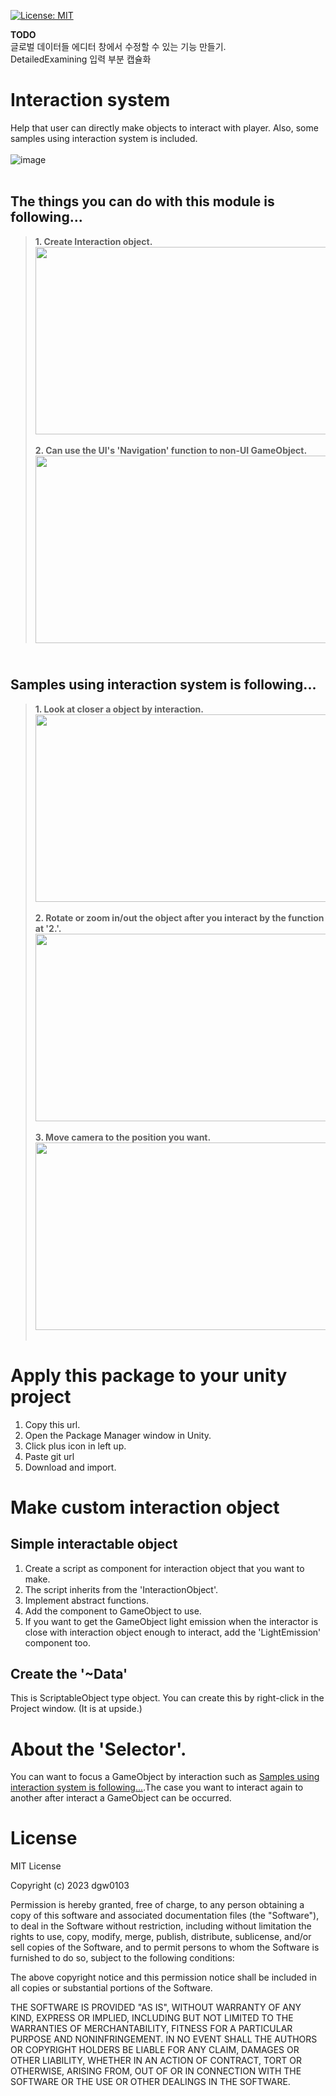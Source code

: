 [![License: MIT](https://img.shields.io/badge/License-MIT-green.svg)](https://opensource.org/licenses/MIT)

<b>TODO</b>
<br>글로벌 데이터들 에디터 창에서 수정할 수 있는 기능 만들기.
<br>DetailedExamining 입력 부분 캡슐화

# Interaction system
Help that user can directly make objects to interact with player. Also, some samples using interaction system is included.<br><br>
![image](https://github.com/dgw0103/InteractionSystem/assets/68366554/8abe997a-3efd-46a5-ad00-ce9ad5bc6000)<br><br>

## The things you can do with this module is following...<br>
><b>1. Create Interaction object.</b><br>
<img src="https://github.com/dgw0103/InteractionSystem/assets/68366554/dba2dbc0-3790-4242-8c86-b34d4c0b0232" width="485" height="300"/><br><br>
><b>2. Can use the UI's 'Navigation' function to non-UI GameObject.</b><br>
<img src="https://github.com/dgw0103/InteractionSystem/assets/68366554/b0e33ac7-a8ab-4dbc-abf2-66e2fa0e5907" width="485" height="300"/><br>

## <br>Samples using interaction system is following...<br>
><b>1. Look at closer a object by interaction.</b><br>
<img src="https://github.com/dgw0103/InteractionSystem/assets/68366554/a36b3258-d57c-465d-ac7a-5b4c742909dc" width="485" height="300"/><br><br>
><b>2. Rotate or zoom in/out the object after you interact by the function at '2.'.</b><br>
<img src="https://github.com/dgw0103/InteractionSystem/assets/68366554/1b4cc7d5-f753-4175-a2b6-6f50ad7bce9d" width="485" height="300"/><br><br>
><b>3. Move camera to the position you want.</b><br>
<img src="https://github.com/dgw0103/InteractionSystem/assets/68366554/f04bbfca-d136-4a6e-8cf4-770435b78476" width="485" height="300"/><br><br>

# Apply this package to your unity project
1. Copy this url.
2. Open the Package Manager window in Unity.
3. Click plus icon in left up.
4. Paste git url
5. Download and import.

# Make custom interaction object
## Simple interactable object
1. Create a script as component for interaction object that you want to make.
2. The script inherits from the 'InteractionObject'.
3. Implement abstract functions.
4. Add the component to GameObject to use.
5. If you want to get the GameObject light emission when the interactor is close with interaction object enough to interact, add the 'LightEmission' component too.

## Create the '~Data'
This is ScriptableObject type object. You can create this by right-click in the Project window. (It is at upside.)

# About the 'Selector'.
You can want to focus a GameObject by interaction such as [Samples using interaction system is following...](#Samples-using-interaction-system-is-following).The case you want to interact again to another after interact a GameObject can be occurred.

# License
MIT License

Copyright (c) 2023 dgw0103

Permission is hereby granted, free of charge, to any person obtaining a copy
of this software and associated documentation files (the "Software"), to deal
in the Software without restriction, including without limitation the rights
to use, copy, modify, merge, publish, distribute, sublicense, and/or sell
copies of the Software, and to permit persons to whom the Software is
furnished to do so, subject to the following conditions:

The above copyright notice and this permission notice shall be included in all
copies or substantial portions of the Software.

THE SOFTWARE IS PROVIDED "AS IS", WITHOUT WARRANTY OF ANY KIND, EXPRESS OR
IMPLIED, INCLUDING BUT NOT LIMITED TO THE WARRANTIES OF MERCHANTABILITY,
FITNESS FOR A PARTICULAR PURPOSE AND NONINFRINGEMENT. IN NO EVENT SHALL THE
AUTHORS OR COPYRIGHT HOLDERS BE LIABLE FOR ANY CLAIM, DAMAGES OR OTHER
LIABILITY, WHETHER IN AN ACTION OF CONTRACT, TORT OR OTHERWISE, ARISING FROM,
OUT OF OR IN CONNECTION WITH THE SOFTWARE OR THE USE OR OTHER DEALINGS IN THE
SOFTWARE.
